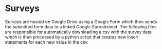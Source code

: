 # Surveys

Surveys are hosted on Google Drive using a Google Form which then sends the submitted form data to a linked Google Spreadsheet. 
The following files are responsible for automatically downloading a csv with the survey data which is then processed by a python script that creates new insert statements for each new value in the csv.